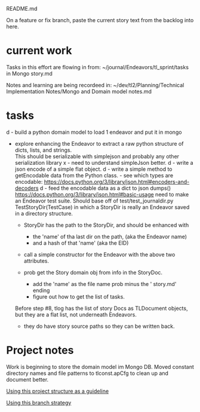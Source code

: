 README.md

On a feature or fix branch, paste the current story text 
from the backlog into here.
# current work

Tasks in this effort are flowing in from:
    ~/journal/Endeavors/tl_sprint/tasks in Mongo story.md

Notes and learning are being recordeed in:
    ~/dev/tl2/Planning/Technical Implementation Notes/Mongo and Domain model notes.md

# tasks

d - build a python domain model to load 1 endeavor and put it in mongo
 - explore enhancing the Endeavor to extract a raw python structure of dicts, lists, and strings.  
   This should be serializable with simplejson and probably any other serialization library
   x - need to understand simpleJson better.
   d - write a json encode of a simple flat object.
    d - write a simple method to getEncodable data from the Python class.
        - see which types are encodable: https://docs.python.org/3/library/json.html#encoders-and-decoders
    d - feed the encodable data as a dict to json dumps() https://docs.python.org/3/library/json.html#basic-usage 
        need to make an Endeavor test suite.   Should base off of test/test_journaldir.py TestStoryDir(TestCase)
   in which a StoryDir is really an Endeavor saved in a directory structure.
    - StoryDir has the path to the StoryDir, and should be enhanced with 
        - the 'name' of tha last dir on the path, (aka the Endeavor name) 
        - and a hash of that 'name' (aka the EID)
    - call a simple constructor for the Endeavor with the above two attributes.

    - prob get the Story domain obj from info in the StoryDoc.
        - add the 'name' as the file name prob minus the ' story.md' ending
        - figure out how to get the list of tasks.

   Before step #8, tlog has the list of story Docs as TLDocument objects, but they are a flat list, not underneath Endeavors.
    - they do have story source paths so they can be written back.


# Project notes
Work is beginning to store the domain model im Mongo DB.
Moved constant directory names and file patterns to tlconst.apCfg to clean up and document better.

[Using this project structure as a guideline](https://www.jeffknupp.com/blog/2013/08/16/open-sourcing-a-python-project-the-right-way/)

[Using this branch strategy](https://nvie.com/posts/a-successful-git-branching-model/)